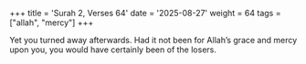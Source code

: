 +++
title = 'Surah 2, Verses 64'
date = '2025-08-27'
weight = 64
tags = ["allah", "mercy"]
+++

Yet you turned away afterwards. Had it not been for Allah’s grace and mercy upon you, you would have certainly been of the losers.